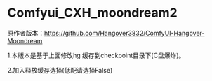 # Comfyui_CXH_moondream2

原作者版本：https://github.com/Hangover3832/ComfyUI-Hangover-Moondream

1.本版本是基于上面修改hg 缓存到checkpoint目录下(C盘爆炸)。

2.加入释放缓存选择(低配请选择False)

